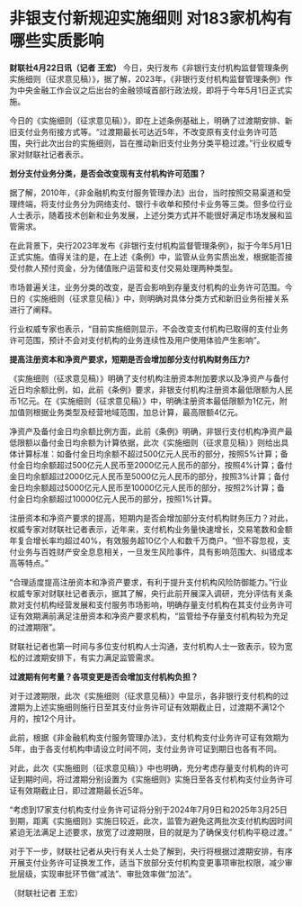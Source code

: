 # 非银支付新规迎实施细则 对183家机构有哪些实质影响

**财联社4月22日讯（记者 王宏）**
今日，央行发布《非银行支付机构监督管理条例实施细则（征求意见稿）》，据了解，2023年，《非银行支付机构监督管理条例》作为中央金融工作会议之后出台的金融领域首部行政法规，即将于今年5月1日正式实施。

今日的《实施细则（征求意见稿）》，即在上述条例基础上，明确了过渡期安排、新旧支付业务衔接方式等。“过渡期最长可达近5年，不改变原有支付业务许可范围，央行此次出台的实施细则，旨在推动新旧支付业务分类平稳过渡。”行业权威专家对财联社记者表示。

**划分支付业务分类，是否会改变现有支付机构许可范围？**

据了解，2010年，《非金融机构支付服务管理办法》出台，当时按照交易渠道和受理终端，将支付业务分为网络支付、银行卡收单和预付卡业务等三类。但多位行业人士表示，随着技术创新和业务发展，上述分类方式并不能很好满足市场发展和监管需求。

在此背景下，央行2023年发布《非银行支付机构监督管理条例》，拟于今年5月1日正式实施。值得关注的是，在上述《条例》中，监管从业务实质出发，根据能否接受付款人预付资金，分为储值账户运营和支付交易处理两种类型。

市场普遍关注，业务分类的改变，是否会影响到存量支付机构的业务许可范围。今日的《实施细则（征求意见稿）》中，则明确对具体分类方式和新旧业务衔接关系进行了阐释。

行业权威专家也表示，“目前实施细则显示，不会改变支付机构已取得的支付业务许可范围，预计不会对支付机构的业务连续性及用户使用体验产生影响”。

**提高注册资本和净资产要求，短期是否会增加部分支付机构财务压力?**

《实施细则（征求意见稿）》明确了支付机构注册资本附加要求以及净资产与备付近日均余额比例，如，此前《条例》要求，非银支付机构注册资本最低限额为人民币1亿元。在《实施细则（征求意见稿）》中，明确注册资本最低限额为1亿元，附加值则根据业务类型及经营地域范围，加总计算，最高限额4亿元。

净资产及备付金日均余额比例方面，此前《条例》明确，非银行支付机构净资产最低限额以备付金日均余额为计算依据，此次《实施细则（征求意见稿）》则给出具体计算标准：如备付金日均余额不超过500亿元人民币的部分，按照5%计算；备付金日均余额超过500亿元人民币至2000亿元人民币的部分，按照4%计算；备付金日均余额超过2000亿元人民币至5000亿元人民币的部分，按照3%计算；备付金日均余额超过5000亿元人民币至10000亿元人民币的部分，按照2%计算；备付金日均余额超过10000亿元人民币的部分，按照1%计算。

注册资本和净资产要求的提高，短期内是否会增加部分支付机构财务压力？对此，权威专家对财联社记者表示，近年来，支付机构业务量快速增长，交易笔数和金额年复合增长率均超过40%，有效服务超10亿个人和数千万商户。“但不容忽视，支付业务与百姓财产安全息息相关，一旦发生风险事件，具有影响范围大、纠错成本高等特点。”

“合理适度提高注册资本和净资产要求，有利于提升支付机构风险防御能力。”行业权威专家对财联社记者表示，据其了解，央行此前开展深入调研，充分评估有关条款对支付机构经营发展和支付服务市场影响，明确存量支付机构在其支付业务许可证有效期满前满足注册资本和净资产要求机构，“监管给予存量支付机构较为充足的过渡期限”。

财联社记者也第一时间与多位支付机构人士沟通，支付机构人士一致表示，较为宽松的过渡期安排下，有实力满足监管需求。

**过渡期有何考量？各项变更是否会增加支付机构负担？**

对于过渡期限，此次《实施细则（征求意见稿）》中显示，各非银行支付机构的过渡期为上述实施细则施行日至其支付业务许可证有效期截止日，过渡期不满12个月的，按12个月计。

此前，根据《非金融机构支付服务管理办法》，支付机构支付业务许可证有效期为5年，由于各支付机构申请设立时间不同，支付业务许可证到期日也各有不同。

对此，此次《实施细则（征求意见稿）》中也明确，充分考虑存量支付机构的许可证到期时间，将过渡期分别设置为《实施细则》实施日至各支付机构支付业务许可证有效期截止日，即过渡期最长近5年。

“考虑到17家支付机构支付业务许可证将分别于2024年7月9日和2025年3月25日到期，距离《实施细则》实施日较近，此次，监管为避免这两批次支付机构因时间紧迫无法满足上述要求，放宽了过渡期限，目的就是为了确保支付机构平稳过渡。”

对于下一步，财联社记者从央行有关人士处了解到，央行将根据过渡期安排，有序开展支付业务许可证换发工作，适当下放部分支付机构变更事项审批权限，减少审批层级，实现审批环节做“减法”、审批效率做“加法”。

（财联社记者 王宏）

